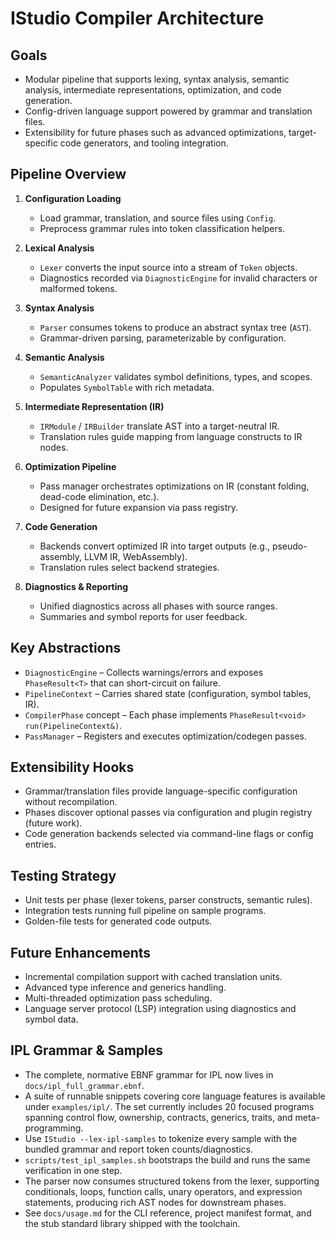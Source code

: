 # IStudio Compiler Architecture

## Goals

- Modular pipeline that supports lexing, syntax analysis, semantic analysis, intermediate representations, optimization, and code generation.
- Config-driven language support powered by grammar and translation files.
- Extensibility for future phases such as advanced optimizations, target-specific code generators, and tooling integration.

## Pipeline Overview

1. **Configuration Loading**
   - Load grammar, translation, and source files using `Config`.
   - Preprocess grammar rules into token classification helpers.

2. **Lexical Analysis**
   - `Lexer` converts the input source into a stream of `Token` objects.
   - Diagnostics recorded via `DiagnosticEngine` for invalid characters or malformed tokens.

3. **Syntax Analysis**
   - `Parser` consumes tokens to produce an abstract syntax tree (`AST`).
   - Grammar-driven parsing, parameterizable by configuration.

4. **Semantic Analysis**
   - `SemanticAnalyzer` validates symbol definitions, types, and scopes.
   - Populates `SymbolTable` with rich metadata.

5. **Intermediate Representation (IR)**
   - `IRModule` / `IRBuilder` translate AST into a target-neutral IR.
   - Translation rules guide mapping from language constructs to IR nodes.

6. **Optimization Pipeline**
   - Pass manager orchestrates optimizations on IR (constant folding, dead-code elimination, etc.).
   - Designed for future expansion via pass registry.

7. **Code Generation**
   - Backends convert optimized IR into target outputs (e.g., pseudo-assembly, LLVM IR, WebAssembly).
   - Translation rules select backend strategies.

8. **Diagnostics & Reporting**
   - Unified diagnostics across all phases with source ranges.
   - Summaries and symbol reports for user feedback.

## Key Abstractions

- `DiagnosticEngine` – Collects warnings/errors and exposes `PhaseResult<T>` that can short-circuit on failure.
- `PipelineContext` – Carries shared state (configuration, symbol tables, IR).
- `CompilerPhase` concept – Each phase implements `PhaseResult<void> run(PipelineContext&)`.
- `PassManager` – Registers and executes optimization/codegen passes.

## Extensibility Hooks

- Grammar/translation files provide language-specific configuration without recompilation.
- Phases discover optional passes via configuration and plugin registry (future work).
- Code generation backends selected via command-line flags or config entries.

## Testing Strategy

- Unit tests per phase (lexer tokens, parser constructs, semantic rules).
- Integration tests running full pipeline on sample programs.
- Golden-file tests for generated code outputs.

## Future Enhancements

- Incremental compilation support with cached translation units.
- Advanced type inference and generics handling.
- Multi-threaded optimization pass scheduling.
- Language server protocol (LSP) integration using diagnostics and symbol data.

## IPL Grammar & Samples

- The complete, normative EBNF grammar for IPL now lives in `docs/ipl_full_grammar.ebnf`.
- A suite of runnable snippets covering core language features is available under `examples/ipl/`. The set currently includes
  20 focused programs spanning control flow, ownership, contracts, generics, traits, and meta-programming.
- Use `IStudio --lex-ipl-samples` to tokenize every sample with the bundled grammar and report token counts/diagnostics.
- `scripts/test_ipl_samples.sh` bootstraps the build and runs the same verification in one step.
- The parser now consumes structured tokens from the lexer, supporting conditionals, loops, function calls, unary operators, and expression statements, producing rich AST nodes for downstream phases.
- See `docs/usage.md` for the CLI reference, project manifest format, and the stub standard library shipped with the toolchain.
